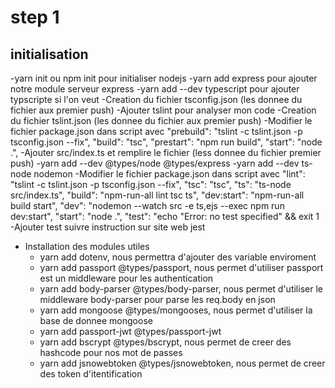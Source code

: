 # step 1
## initialisation
-yarn init ou npm init pour initialiser nodejs
-yarn add express pour ajouter notre module serveur express
-yarn add --dev typescript pour ajouter typscripte si l'on veut
-Creation du fichier tsconfig.json (les donnee du fichier aux premier push)
-Ajouter tslint pour analyser mon code 
-Creation du fichier tslint.json (les donnee du fichier aux premier push)
-Modifier le fichier package.json dans script avec
    "prebuild": "tslint -c tslint.json -p tsconfig.json --fix",
    "build": "tsc",
    "prestart": "npm run build",
    "start": "node .",
-Ajouter src/index.ts et remplire le fichier (less donnee du fichier premier push)
-yarn add --dev @types/node @types/express
-yarn add --dev ts-node nodemon
-Modifier le fichier package.json dans script avec
    "lint": "tslint -c tslint.json -p tsconfig.json --fix",
    "tsc": "tsc",
    "ts": "ts-node src/index.ts",
    "build": "npm-run-all lint tsc ts",
    "dev:start": "npm-run-all build start",
    "dev": "nodemon --watch src -e ts,ejs --exec npm run dev:start",
    "start": "node .",
    "test": "echo \"Error: no test specified\" && exit 1
-Ajouter test suivre instruction sur site web jest
- Installation des modules utiles
    - yarn add dotenv, nous permettra d'ajouter des variable enviroment
    - yarn add passport @types/passport, nous permet d'utiliser passport est un middleware pour les authentication
    - yarn add body-parser @types/body-parser, nous permet d'utiliser le middleware body-parser pour parse les req.body en json 
    - yarn add mongoose @types/mongooses, nous permet d'utiliser la base de donnee mongoose
    - yarn add passport-jwt @types/passport-jwt
    - yarn add bscrypt @types/bscrypt, nous permet de creer des hashcode pour nos mot de passes
    - yarn add jsnowebtoken @types/jsnowebtoken, nous permet de creer des token d'itentification
